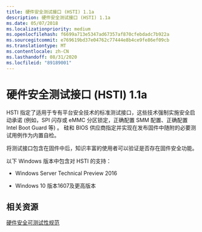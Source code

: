 ```yaml
---
title: 硬件安全测试接口 (HSTI) 1.1a
description: 硬件安全测试接口 (HSTI) 1.1a
ms.date: 05/07/2018
ms.localizationpriority: medium
ms.openlocfilehash: f6699a713e5347ad67357af870cfebdadc7b922a
ms.sourcegitcommit: e769619bd37e04762c77444e8b4ce9fe86ef09cb
ms.translationtype: MT
ms.contentlocale: zh-CN
ms.lasthandoff: 08/31/2020
ms.locfileid: "89189001"
---
```

# <a name="hardware-security-test-interface-hsti-11a"></a>硬件安全测试接口 (HSTI) 1.1a


HSTI 指定了适用于专有平台安全技术的标准测试接口，这些技术强制实施安全启动承诺 (例如，SPI 闪存或 eMMC 分区锁定，正确配置 SMM 配置、正确配置 Intel Boot Guard 等) 。 硅和 BIOS 供应商指定并实现在发布固件中随附的必要测试用例作为内置自检。

将测试接口包含在固件中后，知识丰富的使用者可以验证是否存在固件安全功能。

以下 Windows 版本中包含对 HSTI 的支持：

-   Windows Server Technical Preview 2016

-   Windows 10 版本1607及更高版本


## <a name="related-resources"></a>相关资源

[硬件安全可测试性规范](/windows-hardware/test/hlk/testref/hardware-security-testability-specification)